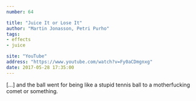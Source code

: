 ```yaml
---
number: 64

title: "Juice It or Lose It"
author: "Martin Jonasson, Petri Purho"
tags:
- effects
- juice

site: "YouTube"
address: "https://www.youtube.com/watch?v=Fy0aCDmgnxg"
date: 2017-05-28 17:35:00
---
```


[…] and the ball went for being like a stupid tennis ball to a motherfucking comet or something.

